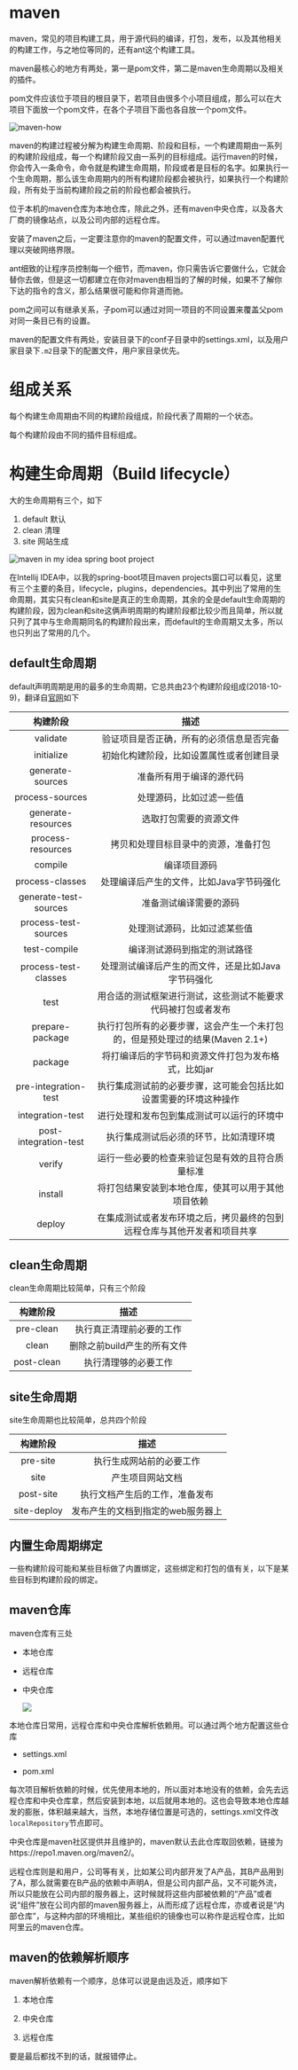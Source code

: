 # maven
maven，常见的项目构建工具，用于源代码的编译，打包，发布，以及其他相关的构建工作，与之地位等同的，还有ant这个构建工具。

maven最核心的地方有两处，第一是pom文件，第二是maven生命周期以及相关的插件。

pom文件应该位于项目的根目录下，若项目由很多个小项目组成，那么可以在大项目下面放一个pom文件，在各个子项目下面也各自放一个pom文件。

![maven-how](http://ifeve.com/wp-content/uploads/2014/06/maven-overview-1.png)

maven的构建过程被分解为构建生命周期、阶段和目标，一个构建周期由一系列的构建阶段组成，每一个构建阶段又由一系列的目标组成。运行maven的时候，你会传入一条命令，命令就是构建生命周期，阶段或者是目标的名字。如果执行一个生命周期，那么该生命周期内的所有构建阶段都会被执行，如果执行一个构建阶段，所有处于当前构建阶段之前的阶段也都会被执行。

位于本机的maven仓库为本地仓库，除此之外，还有maven中央仓库，以及各大厂商的镜像站点，以及公司内部的远程仓库。

安装了maven之后，一定要注意你的maven的配置文件，可以通过maven配置代理以突破网络界限。

ant细致的让程序员控制每一个细节，而maven，你只需告诉它要做什么，它就会替你去做，但是这一切都建立在你对maven由相当的了解的时候，如果不了解你下达的指令的含义，那么结果很可能和你背道而驰。

pom之间可以有继承关系，子pom可以通过对同一项目的不同设置来覆盖父pom对同一条目已有的设置。

maven的配置文件有两处，安装目录下的conf子目录中的settings.xml，以及用户家目录下`.m2`目录下的配置文件，用户家目录优先。



# 组成关系
每个构建生命周期由不同的构建阶段组成，阶段代表了周期的一个状态。

每个构建阶段由不同的插件目标组成。

# 构建生命周期（Build lifecycle）
大的生命周期有三个，如下

1. default 默认
2. clean   清理
3. site    网站生成

![maven in my idea spring boot project](https://raw.githubusercontent.com/jsycdut/tutorials/master/maven/media/idea-maven.png)

在Intellij IDEA中，以我的spring-boot项目maven projects窗口可以看见，这里有三个主要的条目，lifecycle，plugins，dependencies。其中列出了常用的生命周期，其实只有clean和site是真正的生命周期，其余的全是default生命周期的构建阶段，因为clean和site这俩声明周期的构建阶段都比较少而且简单，所以就只列了其中与生命周期同名的构建阶段出来，而default的生命周期又太多，所以也只列出了常用的几个。

## default生命周期
default声明周期是用的最多的生命周期，它总共由23个构建阶段组成(2018-10-9)，翻译自[官网](http://maven.apache.org/guides/introduction/introduction-to-the-lifecycle.html#Lifecycle_Reference)如下

|构建阶段|描述|
|:-:|:-:|
|validate|验证项目是否正确，所有的必须信息是否完备|
|initialize|初始化构建阶段，比如设置属性或者创建目录|
|generate-sources|准备所有用于编译的源代码|
|process-sources|处理源码，比如过滤一些值|
|generate-resources|选取打包需要的资源文件|
|process-resources|拷贝和处理目标目录中的资源，准备打包|
|compile|编译项目源码|
|process-classes|处理编译后产生的文件，比如Java字节码强化|
|generate-test-sources|准备测试编译需要的源码|
|process-test-sources|处理测试源码，比如过滤某些值|
|test-compile|编译测试源码到指定的测试路径|
|process-test-classes|处理测试编译后产生的而文件，还是比如Java字节码强化|
|test|用合适的测试框架进行测试，这些测试不能要求代码被打包或者发布|
|prepare-package|执行打包所有的必要步骤，这会产生一个未打包的，但是预处理过的结果(Maven 2.1+)|
|package|将打编译后的字节码和资源文件打包为发布格式，比如jar|
|pre-integration-test|执行集成测试前的必要步骤，这可能会包括比如设置需要的环境这种操作|
|integration-test|进行处理和发布包到集成测试可以运行的环境中|
|post-integration-test|执行集成测试后必须的环节，比如清理环境|
|verify|运行一些必要的检查来验证包是有效的且符合质量标准|
|install|将打包结果安装到本地仓库，使其可以用于其他项目依赖|
|deploy|在集成测试或者发布环境之后，拷贝最终的包到远程仓库与其他开发者和项目共享|

## clean生命周期
clean生命周期比较简单，只有三个阶段

|构建阶段|描述|
|:-:|:-:|
|pre-clean|执行真正清理前必要的工作|
|clean|删除之前build产生的所有文件|
|post-clean|执行清理够的必要工作|

## site生命周期
site生命周期也比较简单，总共四个阶段

|构建阶段|描述|
|:-:|:-:|
|pre-site|执行生成网站前的必要工作|
|site|产生项目网站文档|
|post-site|执行文档产生后的工作，准备发布|
|site-deploy|发布产生的文档到指定的web服务器上|

## 内置生命周期绑定
一些构建阶段可能和某些目标做了内置绑定，这些绑定和打包的值有关，以下是某些目标到构建阶段的绑定。

## maven仓库

maven仓库有三处

- 本地仓库

- 远程仓库

- 中央仓库

  ![](https://www.tutorialspoint.com/maven/images/repository_structure.jpg)

本地仓库日常用，远程仓库和中央仓库解析依赖用。可以通过两个地方配置这些仓库

- settings.xml

- pom.xml


每次项目解析依赖的时候，优先使用本地的，所以面对本地没有的依赖，会先去远程仓库和中央仓库拿，然后安装到本地，以后就用本地的。这也会导致本地仓库越发的膨胀，体积越来越大，当然，本地存储位置是可选的，settings.xml文件改`localRepository`节点即可。

中央仓库是maven社区提供并且维护的，maven默认去此仓库取回依赖，链接为https://repo1.maven.org/maven2/。

远程仓库则是和用户，公司等有关，比如某公司内部开发了A产品，其B产品用到了A，那么就需要在B产品的依赖中声明A，但是公司内部产品，又不可能外流，所以只能放在公司内部的服务器上，这时候就将这些内部被依赖的“产品”或者说“组件”放在公司内部的maven服务器上，从而形成了远程仓库，亦或者说是“内部仓库”，与这种内部的环境相比，某些组织的镜像也可以称作是远程仓库，比如阿里云的maven仓库。

##  maven的依赖解析顺序

maven解析依赖有一个顺序，总体可以说是由远及近，顺序如下

1. 本地仓库

2. 中央仓库

3. 远程仓库


要是最后都找不到的话，就报错停止。